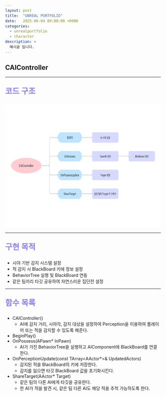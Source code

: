 ```yaml
---
layout: post
title:  "UNREAL PORTFOLIO"
date:   2025-06-04 09:00:00 +0900
categories:
  - unrealportfolio
  - character
description: >
  예시글 입니다.
---
```

## CAIController

---

<p style = "color:#8f7cee; font-size:25px; font-weight:bold">
코드 구조
</p>

<img src = "/assets/img/unrealportfolio/CAIController.png" width = "1000" height = "400">

---

<p style = "color:#8f7cee; font-size:25px; font-weight:bold">
구현 목적
</p>

- 시야 기반 감지 시스템 설정
- 적 감지 시 BlackBoard 키에 정보 설정
- BehaviorTree 실행 및 BlackBoard 연동
- 같은 팀끼리 타깃 공유하여 자연스러운 집단전 설정

---

<p style = "color:#8f7cee; font-size:25px; font-weight:bold">
함수 목록
</p>

- CAIController()
  - AI에 감지 거리, 시야각, 감지 대상을 설정하여 Perception을 이용하여 플레이어 또는 적을 감지할 수 있도록 해준다.
- BeginPlay()
- OnPossess(APawn* InPawn)
  - AI가 가진 BehaviorTree을 실행하고 AIComponent에 BlackBoard를 연결한다.
- OnPerceptionUpdate(const TArray<AActor*>& UpdatedActors)
  - 감지된 적을 BlackBoard의 키에 저장한다.
  - 감지를 잃으면 타깃 BlackBoard 값을 초기화시킨다.
- ShareTarget(AActor* Target)
  - 같은 팀의 다른 AI에게 타깃을 공유한다.
  - 한 AI가 적을 발견 시, 같은 팀 다른 AI도 해당 적을 추적 가능하도록 한다.